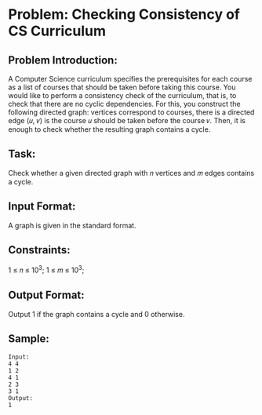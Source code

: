 # Problem: Checking Consistency of CS Curriculum

## Problem Introduction:

A Computer Science curriculum specifies the prerequisites for each course as a list of courses that should be taken before taking this course. You would like to perform a consistency check of the curriculum, that is, to check that there are no cyclic dependencies. For this, you construct the following directed graph: vertices correspond to courses, there is a directed edge (𝑢, 𝑣) is the course 𝑢 should be taken before the course 𝑣. Then, it is enough to check whether the resulting graph contains a cycle.

## Task:

Check whether a given directed graph with 𝑛 vertices and 𝑚 edges contains a cycle.

## Input Format:

A graph is given in the standard format.

## Constraints:

1 ≤ 𝑛 ≤ 10<sup>3</sup>; 1 ≤ 𝑚 ≤ 10<sup>3</sup>;

## Output Format:

Output 1 if the graph contains a cycle and 0 otherwise.

## Sample:

```
Input:
4 4
1 2
4 1
2 3
3 1
Output:
1

```
